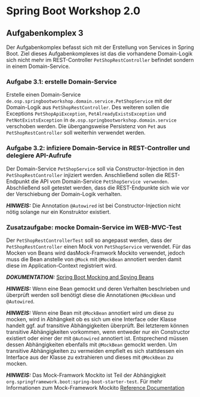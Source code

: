# Spring Boot Workshop 2.0

## Aufgabenkomplex 3

Der Aufgabenkomplex befasst sich mit der Erstellung von Services in Spring Boot. Ziel dieses Aufgabenkomplexes ist das die vorhandene Domain-Logik sich nicht mehr im
REST-Controller `PetShopRestController` befindet sondern in einem Domain-Service.

### Aufgabe 3.1: erstelle Domain-Service

Erstelle einen Domain-Service `de.osp.springbootworkshop.domain.service.PetShopService` mit der Domain-Logik aus `PetShopRestController`. Des weiteren sollen die Exceptions
`PetShopApiException`, `PetAlreadyExistsException` und `PetNotExistsException` in `de.osp.springbootworkshop.domain.service` verschoben werden. Die übergangsweise Persistenz von
`Pet` aus `PetShopRestController` soll weiterhin verwendet werden.


### Aufgabe 3.2: infiziere Domain-Service in REST-Controller und delegiere API-Aufrufe

Der Domain-Service `PetShopService` soll via Constructor-Injection in den `PetShopRestController` injiziert werden. Anschließend sollen die REST-Endpunkt die API vom Domain-Service
`PetShopService verwenden`. Abschließend soll getestet werden, dass die REST-Endpunkte sich wie vor der Verschiebung der Domain-Logik verhalten.

**_HINWEIS:_** Die Annotation `@Autowired` ist bei Constructor-Injection nicht nötig solange nur ein Konstruktor existiert.


### Zusatzaufgabe: mocke Domain-Service im WEB-MVC-Test

Der `PetShopRestControllerTest` soll so angepasst werden, dass der `PetShopRestController` einen Mock von `PetShopService` verwendet. Für das Mocken von Beans wird dasMock-Framwork
Mockito verwendet, jedoch muss die Bean anstelle von `@Mock` mit `@MockBean` annotiert werden damit diese im Application-Context registriert wird.

**_DOKUMENTATION:_**
[Spring Boot Mocking and Spying Beans](https://docs.spring.io/spring-boot/docs/current/reference/html/boot-features-testing.html#boot-features-testing-spring-boot-applications-mocking-beans)

**_HINWEIS:_** Wenn eine Bean gemockt und deren Verhalten beschrieben und überprüft werden soll benötigt diese die Annotationen `@MockBean` und `@Autowired`.

**_HINWEIS:_** Wenn eine Bean mit `@MockBean` annotiert wird um diese zu mocken, wird in Abhängkeit ob es sich um eine Interface oder Klasse handelt ggf. auf transitive
Abhängigkeiten überprüft. Bei letzterem können transitive Abhängigkeiten vorkommen, wenn entweder nur ein Constructor existiert oder einer der mit `@Autowired` annotiert ist.
Entsprechend müssen dessen Abhängigkeiten ebenfalls mit `@MockBean` gemockt werden. Um transitive Abhängigkeiten zu vermeiden empfielt es sich stattdessen ein Interface aus der
Klasse zu extrahieren und dieses mit `@MockBean` zu mocken.

**_HINWEIS:_** Das Mock-Framwork Mockito ist Teil der Abhängigkeit `org.springframework.boot:spring-boot-starter-test`. Für mehr Informationen zum Mock-Framework Mockito
[Reference Documentation](https://site.mockito.org/)
